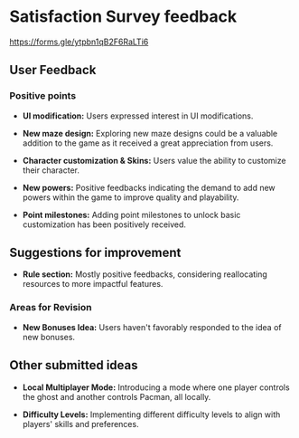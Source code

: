 # Satisfaction Survey feedback   
https://forms.gle/ytpbn1qB2F6RaLTi6
## User Feedback 
### Positive points 

- **UI modification:** Users expressed interest in UI modifications. 

- **New maze design:** Exploring new maze designs could be a valuable addition to the game as it received a great appreciation from users. 

- **Character customization & Skins:** Users value the ability to customize their character. 

- **New powers:** Positive feedbacks indicating the demand to add new powers within the game to improve quality and playability.   

- **Point milestones:** Adding point milestones to unlock basic customization has been positively received. 


## Suggestions for improvement 
- **Rule section:** Mostly positive feedbacks, considering reallocating resources to more impactful features. 


### Areas for Revision 
- **New Bonuses Idea:** Users haven't favorably responded to the idea of new bonuses.



## Other submitted ideas

- **Local Multiplayer Mode:** Introducing a mode where one player controls the ghost and another controls Pacman, all locally. 

- **Difficulty Levels:** Implementing different difficulty levels to align with players' skills and preferences. 